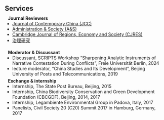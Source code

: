<h1 id="services"></h1>

<h2 style="margin: 60px 0px 10px;">Services</h2>

<h4 style="margin:0 10px 0;">Journal Reviewers</h4>

<ul style="margin:0 0 20px;">
  <li><a href="https://www.tandfonline.com/journals/cjcc20"><autocolor>Journal of Contemporary China (JCC)</autocolor></a></li>
  <li><a href="https://journals.sagepub.com/home/aasb"><autocolor>Administration & Society (A&S)</autocolor></a></li>
  <li><a href="https://academic.oup.com/cjres"><autocolor>Cambridge Journal of Regions, Economy and Society (CJRES)</autocolor></a></li>
  <li><a href="http://journal08.magtech.org.cn/Jwk3_zlyj/CN/1007-9092/home.shtml"><autocolor>治理研究</autocolor></a></li>
</ul>

<h4 style="margin:0 10px 0;">Moderator & Discussant</h4>

<ul style="margin:0 0 5px;">
  <li><autocolor>Discussant, SCRIPTS Workshop “Sharpening Analytic Instruments of Narrative Contestation During Conflicts”, Freie Universität Berlin, 2024</autocolor></li>
  <li><autocolor>lecture moderator, “China Studies and Its Development”, Beijing University of Posts and Telecommunications, 2019</autocolor></li>
</ul>

<h4 style="margin:0 10px 0;">Exchange & internship</h4>

<ul style="margin:0 0 5px;">
  <li><autocolor>Internship, The State Post Bureau, Beijing, 2015</autocolor></li>
  <li><autocolor>Internship, China Biodiversity Conservation and Green Development Foundation (CBCGDF), Beijing, 2014, 2017</autocolor></li>
  <li><autocolor>Internship, Legambiente Environmental Group in Padova, Italy, 2017</autocolor></li>
  <li><autocolor>Panelists, Civil Society 20 (C20) Summit 2017 in Hamburg, Germany, 2017</autocolor></li>
</ul>






